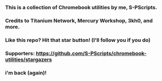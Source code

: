 ### This is a collection of Chromebook utilities by me, S-PScripts.

### Credits to Titanium Network, Mercury Workshop, 3kh0, and more.

### Like this repo? Hit that star button! (I'll follow you if you do)
### Supporters: https://github.com/S-PScripts/chromebook-utilities/stargazers

### i'm back (again)!
